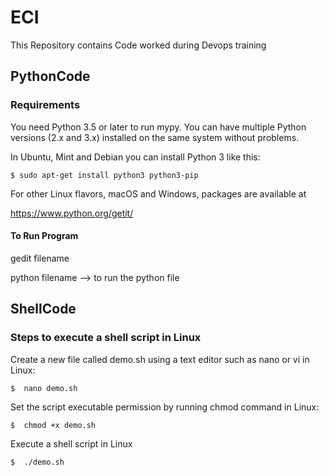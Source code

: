 # ECI

This  Repository contains Code worked during Devops training

PythonCode
------------

### Requirements

You need Python 3.5 or later to run mypy.  You can have multiple Python
versions (2.x and 3.x) installed on the same system without problems.

In Ubuntu, Mint and Debian you can install Python 3 like this:

    $ sudo apt-get install python3 python3-pip

For other Linux flavors, macOS and Windows, packages are available at

  https://www.python.org/getit/
  

#### To Run Program 

gedit filename 

python filename --> to run the python file 




ShellCode
------------

###  Steps to execute a shell script in Linux

Create a new file called demo.sh using a text editor such as nano or vi in Linux: 


    $  nano demo.sh
    
Set the script executable permission by running chmod command in Linux:

    $  chmod +x demo.sh
    
Execute a shell script in Linux

    $  ./demo.sh









  
  

